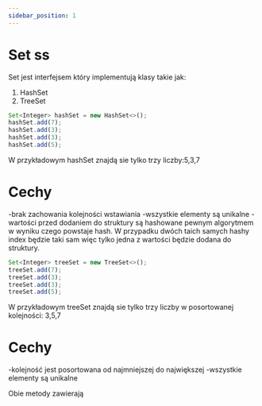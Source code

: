```yaml
---
sidebar_position: 1
---
```


# Set ss

Set jest interfejsem który implementują klasy takie jak:
1. HashSet
2. TreeSet

```js
Set<Integer> hashSet = new HashSet<>();
hashSet.add(7);
hashSet.add(3);
hashSet.add(3);
hashSet.add(5);

```
W przykładowym hashSet znajdą sie tylko trzy liczby:5,3,7

# Cechy
-brak zachowania kolejności wstawiania
-wszystkie elementy są unikalne
-wartości przed dodaniem do struktury są hashowane pewnym algorytmem w wyniku czego powstaje hash.
 W przypadku dwóch taich samych hashy index będzie taki sam więc tylko jedna z wartości będzie dodana do struktury. 

```js
Set<Integer> treeSet = new TreeSet<>();
treeSet.add(7);
treeSet.add(3);
treeSet.add(3);
treeSet.add(5);

```
W przykładowym treeSet znajdą sie tylko trzy liczby w posortowanej kolejności: 3,5,7

# Cechy
-kolejność jest posortowana od najmniejszej do największej
-wszystkie elementy są unikalne

Obie metody zawierają 